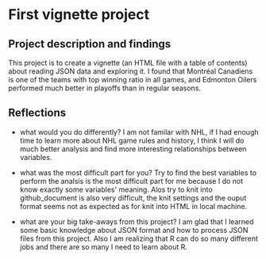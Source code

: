 # First vignette project

## Project description and findings
This project is to create a vignette (an HTML file with a table of contents) about reading JSON data and exploring it. I found that Montréal Canadiens is one of the teams with top winning ratio in all games, and Edmonton Oilers performed much better in playoffs than in regular seasons.

## Reflections
* what would you do differently?
  I am not familar with NHL, if I had enough time to learn more about NHL game rules and history, I think I will do much better analysis and find more interesting relationships between variables.
  
* what was the most difficult part for you?
  Try to find the best variables to perform the analsis is the most difficult part for me because I do not know exactly some variables' meaning. Alos try to knit into github_document is also very difficult, the knit settings and the ouput format seems not as expected as for knit into HTML in local machine.
  
* what are your big take-aways from this project?
  I am glad that I learned some basic knowledge about JSON format and how to process JSON files from this project. Also I am realizing that R can do so many different jobs and there are so many I need to learn about R.
